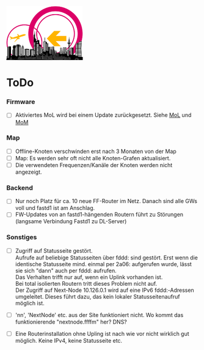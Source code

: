 ![Logo](https://raw.githubusercontent.com/oszilloskop/DiesUndDas/master/images/logo-ffm.png)  

# ToDo

### Firmware
- [ ] Aktiviertes MoL wird bei einem Update zurückgesetzt. Siehe [MoL](https://github.com/freifunk-gluon/gluon/blob/master/package/gluon-core/luasrc/lib/gluon/upgrade/220-interface-lan) und [MoM](https://github.com/freifunk-gluon/gluon/blob/master/package/gluon-core/luasrc/lib/gluon/upgrade/210-interface-wan) 

### Map
- [ ] Offline-Knoten verschwinden erst nach 3 Monaten von der Map
- [ ] Map: Es werden sehr oft nicht alle Knoten-Grafen aktualisiert.
- [ ] Die verwendeten Frequenzen/Kanäle der Knoten werden nicht angezeigt.

### Backend
- [ ] Nur noch Platz für ca. 10 neue FF-Router im Netz. Danach sind alle GWs voll und fastd1 ist am Anschlag.
- [ ] FW-Updates von an fastd1-hängenden Routern führt zu Störungen (langsame Verbindung Fastd1 zu DL-Server)

### Sonstiges
- [ ] Zugriff auf Statusseite gestört.  
Aufrufe auf beliebige Statusseiten über fddd: sind gestört. Erst wenn die identische Statusseite mind. einmal per 2a06: aufgerufen wurde, lässt sie sich "dann" auch per fddd: aufrufen.  
Das Verhalten trifft nur auf, wenn ein Uplink vorhanden ist.  
Bei total isolierten Routern tritt dieses Problem nicht auf.  
Der Zugriff auf Next-Node 10.126.0.1 wird auf eine IPv6 fddd:-Adressen umgeleitet. Dieses führt dazu, das kein lokaler Statusseitenaufruf möglich ist.
- [ ] 'nn', 'NextNode' etc. aus der Site funktioniert nicht. Wo kommt das funktionierende "nextnode.ffffm" her? DNS?
- [ ] Eine Routerinstallation ohne Upling ist nach wie vor nicht wirklich gut möglich. Keine IPv4, keine Statusseite etc.



